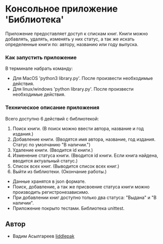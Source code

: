 # Консольное приложение 'Библиотека'
Приложение предоставляет доступ к спискам книг. Книги можно добавлять, удалять, изменять у них статус, а так же искать определенные книги по: автору, названию или году выпуска.



### Как запустить приложение
В терминале набрать команду:
- Для MacOS 'python3 library.py'. После произвести необходимые действия.
- Для linux/windows 'python library.py'. После произвести необходимые действия.

### Техническое описание приложения

Всего доступно 6 действий с библиотекой:
1. Поиск книги. (В поиск можно ввести автора, название и год издания.)
2. Добавление книги. (Вводятся имя автора, название, год издания. Статус по умолчанию "В наличии.")
3. Удаление книги. (Вводится id книги.)
4. Изменение статуса книги. (Вводится id книги. Если книга найдена, вводится актуальный статус.)
5. Список всех книг. (Выводится список всех книг.)
6. Выйти из библиотеки. (Окончание работы.)

- Данные хранятся в json формате.
- Поиск, добавление, а так же присвоение статуса книги можно производить регистронезависимо.
- При добавлении книг доступно только два статуса: "Выдана" и "В наличии".
- Приложение покрыто тестами. Библиотека unittest.

## Автор
+ Вадим Асылгареев [liddlepak](https://github.com/liddlepak)
